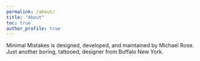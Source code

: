 ```yaml
---
permalink: /about/
title: "About"
toc: true
author_profile: true
---
```


Minimal Mistakes is designed, developed, and maintained by Michael Rose. Just another boring, tattooed, designer from Buffalo New York.
